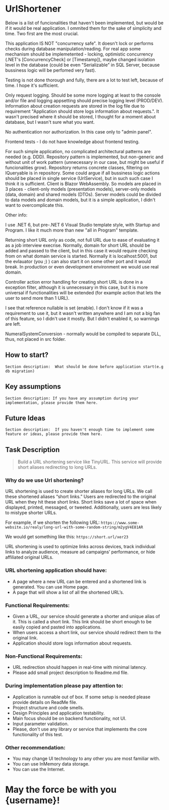 # UrlShortener

Below is a list of funcionalities that haven't been implemented, but would be if it would be real application. I ommited them for the sake of simplicity and time. Two first are the most crucial.

This application IS NOT "concurrency safe". It doesn't lock or performs checks during database manipulation/reading. For real app some mechanism should be implemetented - locking, optimistic concurrency (.NET's [ConcurrencyCheck] or [Timestamp]), maybe changed isolation level in the database (could be even "Serializable" in SQL Server, because bussiness logic will be perfomed very fast).

Testing is not done thorough and fully, there are a lot to test left, because of time. I hope it's sufficient.

Only request logging. Should be some more logging at least to the console and/or file and logging appsetting should precise logging level (PROD/DEV). Information about creation requests are stored in the log file due to requirement "Application should store logs information about requests.". It wasn't precised where it should be stored, I thought for a moment about database, but I wasn't sure what you want.

No authentication nor authorization. In this case only to "admin panel".

Frontend tests - I do not have knowledge about frontend testing.

For such simple application, no complicated architectural patterns are needed (e.g. DDD). Repository pattern is implemented, but non-generic and without unit of work pattern (unnecessary in our case, but might be useful if funcionalities grow). Repository returns concrete classes, filtering on IQueryable is in repository. Some could argue if all bussiness logic actions should be placed in single service (UrlService), but in such such case I think it is sufficient. Client is Blazor WebAssembly. So models are placed in 3 places - client-only models (presentation models), server-only models (data, domain) and shared models (DTOs). Server models could be divided to data models and domain models, but it is a simple application, I didn't want to overcomplicate this.



Other info:

I use .NET 6, but pre-.NET 6  Visual Studio template style, with Startup and Program. I like it much more than new "all in Program" template.

Returning short URL only as code, not full URL due to ease of evaluating it as a job interview execrise. Normally, domain for short URL should be added and passed to the client, but in this case it would require checking from on what domain service is started. Normally it is localhost:5001, but the evlauator (you ;) ) can also start it on some other port and it would break. In production or even development environment we would use real domain.

Controller action error handling for creating short URL is done in a exception filter, although it is unnecessary in this case, but it is more universal if functionalities will be extended (for example action that lets the user to send more than 1 URL).

I see that reference nullable is set (<Nullable>enable</Nullable>). I don't know if it was a requirement to use it, but it wasn't written anywhere and I am not a big fan of this feature, so I didn't use it mostly. But I didn't enabled it, so warnings are left.

NumeralSystemConversion - normally would be compiled to separate DLL, thus, not placed in src folder.

## How to start?
`Section description:  What should be done before application start(e.g db migration)`
## Key assumptions 
`Section description: If you have any assumption during your implementation, please provide them here.`

## Future Ideas
`Section description:  If you haven't enough time to implement some feature or ideas, please provide them here.`


## Task Description 
>Build a URL shortening service like TinyURL. This service will provide short aliases redirecting to long URLs.
### Why do we use Url shortening?
URL shortening is used to create shorter aliases for long URLs. We call these shortened aliases “short links.” Users are redirected to the original URL when they hit these short links. Short links save a lot of space when displayed, printed, messaged, or tweeted. Additionally, users are less likely to mistype shorter URLs.

For example, if we shorten the following URL: `https://www.some-website.io/realy/long-url-with-some-random-string/m2ygV4E81AR`

We would get something like this: `https://short.url/xer23`

URL shortening is used to optimize links across devices, track individual links to analyze audience, measure ad campaigns’ performance, or hide affiliated original URLs.

### URL shortening application should have:
 - A page where a new URL can be entered and a shortened link is generated. You can use Home page.
 - A page that will show a list of all the shortened URL’s.
### Functional Requirements:
- Given a URL, our service should generate a shorter and unique alias of it. This is called a short link. This link should be short enough to be easily copied and pasted into applications.
- When users access a short link, our service should redirect them to the original link.
- Application should store logs information about requests.
### Non-Functional Requirements:
- URL redirection should happen in real-time with minimal latency.
- Please add small project description to Readme.md file.
### During implementation please pay attention to:
- Application is runnable out of box. If some setup is needed please provide details on ReadMe file.
- Project structure and code smells.
- Design Principles and application testability.
- Main focus should be on backend functionality, not UI.
- Input parameter validation.
- Please, don't use any library or service that implements the core functionality of this test.
### Other recommendation:
- You may change UI technology to any other you are most familiar with.
- You can use InMemory data storage.
- You can use the Internet.
# May the force be with you {username}!